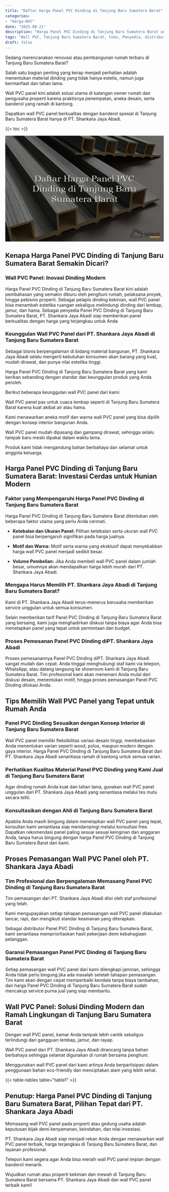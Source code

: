 ```yaml
---
title: "Daftar Harga Panel PVC Dinding di Tanjung Baru Sumatera Barat"
categories: 
- "Harga-WVC"
date: "2025-08-21"
description: "Harga Panel PVC Dinding di Tanjung Baru Sumatera Barat untuk rumah, kantor, serta gerai. Panel unggulan, beragam motif, pilihan warna modern, dengan servis penempatan dikerjakan oleh tim ahli dan garansi resmi!|Jasa penyediaan Panel PVC Dinding di Tanjung Baru Sumatera Barat untuk keperluan hunian, office, maupun gerai, dengan panel berkualitas dan penempatan oleh tenaga ahli berpengalaman dan garansi resmi.|Solusi Panel PVC Dinding di Tanjung Baru Sumatera Barat yang andal untuk hunian, office, serta gerai, bersama produk unggulan dan penempatan dikerjakan oleh teknisi profesional serta jaminan resmi.|Distribusi Panel PVC Dinding di Tanjung Baru Sumatera Barat bagi tempat tinggal, kantor, dan ritel, beserta panel terbaik dan instalasi oleh tim ahli, dilengkapi beserta kepastian resmi.}"
tags: "Wall PVC, Tanjung Baru Sumatera Barat, toko, Penyedia, distributor"
draft: false
---
```


Sedang merencanakan renovasi atau pembangunan rumah terbaru di Tanjung Baru Sumatera Barat?

Salah satu bagian penting yang kerap menjadi perhatian adalah menentukan material dinding yang tidak hanya estetis, namun juga bermanfaat dan tahan lama.

Wall PVC panel kini adalah solusi utama di kalangan owner rumah dan pengusaha properti karena praktisnya penempatan, aneka desain, serta banderol yang ramah di kantong.

Dapatkan wall PVC panel berkualitas dengan banderol spesial di Tanjung Baru Sumatera Barat hanya di PT. Shankara Jaya Abadi.

{{< toc >}}

![Daftar Harga Panel PVC Dinding di Tanjung Baru Sumatera Barat](/images/Harga-WVC/Daftar-Harga-Panel-PVC-Dinding-di-Tanjung-Baru-Sumatera-Barat.png)


## Kenapa Harga Panel PVC Dinding di Tanjung Baru Sumatera Barat Semakin Dicari?

### Wall PVC Panel: Inovasi Dinding Modern

Harga Panel PVC Dinding di Tanjung Baru Sumatera Barat kini adalah pembahasan yang semakin diburu oleh penghuni rumah, pelaksana proyek, hingga pebisnis properti. Sebagai pelapis dinding kekinian, wall PVC panel bisa menambah estetika ruangan sekaligus melindungi dinding dari lembap, jamur, dan hama. Sebagai penyedia Panel PVC Dinding di Tanjung Baru Sumatera Barat, PT. Shankara Jaya Abadi siap memberikan panel berkualitas dengan harga yang terjangkau untuk Anda

### Keunggulan Wall PVC Panel dari PT. Shankara Jaya Abadi di Tanjung Baru Sumatera Barat

Sebagai bisnis berpengalaman di bidang material bangunan, PT. Shankara Jaya Abadi selalu mengerti kebutuhan konsumen akan barang yang kuat, mudah dirawat, dan punya nilai estetika tinggi.

Harga Panel PVC Dinding di Tanjung Baru Sumatera Barat yang kami berikan sebanding dengan standar dan keunggulan produk yang Anda peroleh.

Berikut beberapa keunggulan wall PVC panel dari kami:

Wall PVC panel pas untuk cuaca lembap seperti di Tanjung Baru Sumatera Barat karena kuat akibat air atau hama.

Kami menawarkan aneka motif dan warna wall PVC panel yang bisa dipilih dengan konsep interior bangunan Anda.

Wall PVC panel mudah dipasang dan gampang dirawat, sehingga selalu tampak baru meski dipakai dalam waktu lama.

Produk kami tidak mengandung bahan berbahaya dan selamat untuk anggota keluarga.

## Harga Panel PVC Dinding di Tanjung Baru Sumatera Barat: Investasi Cerdas untuk Hunian Modern

### Faktor yang Mempengaruhi Harga Panel PVC Dinding di Tanjung Baru Sumatera Barat

Harga Panel PVC Dinding di Tanjung Baru Sumatera Barat ditentukan oleh beberapa faktor utama yang perlu Anda cermati.

- **Ketebalan dan Ukuran Panel:** Pilihan ketebalan serta ukuran wall PVC panel bisa berpengaruh signifikan pada harga jualnya.

- **Motif dan Warna:** Motif serta warna yang eksklusif dapat menyebabkan harga wall PVC panel menjadi sedikit besar.

- **Volume Pembelian:** Jika Anda membeli wall PVC panel dalam jumlah besar, umumnya akan mendapatkan harga lebih murah dari PT. Shankara Jaya Abadi.

### Mengapa Harus Memilih PT. Shankara Jaya Abadi di Tanjung Baru Sumatera Barat?

Kami di PT. Shankara Jaya Abadi terus-menerus berusaha memberikan service unggulan untuk semua konsumen.

Selain memberikan tarif Panel PVC Dinding di Tanjung Baru Sumatera Barat yang bersaing, kami juga menghadirkan diskusi tanpa biaya agar Anda bisa menetapkan panel yang tepat untuk permintaan dan budget.

### Proses Pemesanan Panel PVC Dinding diPT. Shankara Jaya Abadi

Proses pemesanannya Panel PVC Dinding diPT. Shankara Jaya Abadi sangat mudah dan cepat. Anda tinggal menghubungi staf kami via telepon, WhatsApp, atau datang langsung ke showroom kami di Tanjung Baru Sumatera Barat. Tim profesional kami akan menemani Anda mulai dari diskusi desain, menentukan motif, hingga proses pemasangan Panel PVC Dinding dilokasi Anda.

## Tips Memilih Wall PVC Panel yang Tepat untuk Rumah Anda

### Panel PVC Dinding Sesuaikan dengan Konsep Interior di Tanjung Baru Sumatera Barat

Wall PVC panel memiliki fleksibilitas variasi desain tinggi, membebaskan Anda menentukan varian seperti wood, polos, maupun modern dengan gaya interior. Harga Panel PVC Dinding di Tanjung Baru Sumatera Barat dari PT. Shankara Jaya Abadi senantiasa ramah di kantong untuk semua varian.

### Perhatikan Kualitas Material Panel PVC Dinding yang Kami Jual di Tanjung Baru Sumatera Barat

Agar dinding rumah Anda kuat dan tahan lama, gunakan wall PVC panel unggulan dari PT. Shankara Jaya Abadi yang senantiasa melalui tes mutu secara teliti.

### Konsultasikan dengan Ahli di Tanjung Baru Sumatera Barat

Apabila Anda masih bingung dalam menetapkan wall PVC panel yang tepat, konsultan kami senantiasa siap mendampingi melalui konsultasi free. Dapatkan rekomendasi panel paling sesuai sesuai keinginan dan anggaran Anda, tanpa harus bingung dengan harga Panel PVC Dinding di Tanjung Baru Sumatera Barat dari kami.

## Proses Pemasangan Wall PVC Panel oleh PT. Shankara Jaya Abadi

### Tim Profesional dan Berpengalaman Memasang Panel PVC Dinding di Tanjung Baru Sumatera Barat

Tim pemasangan dari PT. Shankara Jaya Abadi diisi oleh staf profesional yang telah.

Kami mengupayakan setiap tahapan pemasangan wall PVC panel dilakukan lancar, rapi, dan mengikuti standar keamanan yang diterapkan.

Sebagai distributor Panel PVC Dinding di Tanjung Baru Sumatera Barat, kami senantiasa memprioritaskan hasil pekerjaan demi kebahagiaan pelanggan.

### Garansi Pemasangan Panel PVC Dinding di Tanjung Baru Sumatera Barat

Setiap pemasangan wall PVC panel dari kami dilengkapi jaminan, sehingga Anda tidak perlu bingung jika ada masalah setelah tahapan pemasangan. Tim kami akan dengan cepat memperbaiki kendala tanpa biaya tambahan, dan harga Panel PVC Dinding di Tanjung Baru Sumatera Barat sudah mencakup service purna jual yang siap membantu.

## Wall PVC Panel: Solusi Dinding Modern dan Ramah Lingkungan di Tanjung Baru Sumatera Barat

Dengan wall PVC panel, kamar Anda tampak lebih cantik sekaligus terlindungi dari gangguan lembap, jamur, dan rayap.

Wall PVC panel dari PT. Shankara Jaya Abadi dirancang tanpa bahan berbahaya sehingga selamat digunakan di rumah bersama penghuni.

Menggunakan wall PVC panel dari kami artinya Anda berpartisipasi dalam penggunaan bahan eco-friendly dan menciptakan alam yang lebih sehat.

{{< table-tables table="table1" >}}

## Penutup: Harga Panel PVC Dinding di Tanjung Baru Sumatera Barat, Pilihan Tepat dari PT. Shankara Jaya Abadi

Memasang wall PVC panel pada properti atau gedung usaha adalah keputusan bijak demi kenyamanan, keindahan, dan nilai investasi.

PT. Shankara Jaya Abadi siap menjadi rekan Anda dengan menawarkan wall PVC panel terbaik, harga terjangkau di Tanjung Baru Sumatera Barat, dan layanan profesional.

Telepon kami segera agar Anda bisa meraih wall PVC panel impian dengan banderol menarik.

Wujudkan rumah atau properti kekinian dan mewah di Tanjung Baru Sumatera Barat bersama PT. Shankara Jaya Abadi dan wall PVC panel terbaik kami!